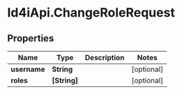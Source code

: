# Id4iApi.ChangeRoleRequest

## Properties
Name | Type | Description | Notes
------------ | ------------- | ------------- | -------------
**username** | **String** |  | [optional] 
**roles** | **[String]** |  | [optional] 


